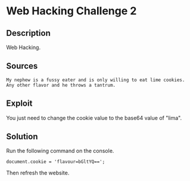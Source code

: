 # Web Hacking Challenge 2

## Description

Web Hacking.

## Sources

```
My nephew is a fussy eater and is only willing to eat lime cookies. Any other flavor and he throws a tantrum.
```

## Exploit

You just need to change the cookie value to the base64 value of "lima".

## Solution 

Run the following command on the console.

```
document.cookie = 'flavour=bGltYQ==';
```

Then refresh the website.